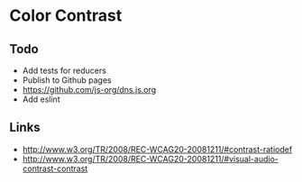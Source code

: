 # Color Contrast

## Todo

* Add tests for reducers
* Publish to Github pages
* https://github.com/js-org/dns.js.org
* Add eslint




## Links

* http://www.w3.org/TR/2008/REC-WCAG20-20081211/#contrast-ratiodef
* http://www.w3.org/TR/2008/REC-WCAG20-20081211/#visual-audio-contrast-contrast
